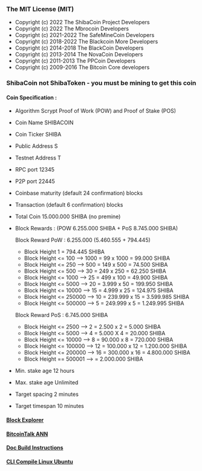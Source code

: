 ### The MIT License (MIT)

* Copyright (c) 2022 The ShibaCoin Project Developers
* Copyright (c) 2022 The Mbrocoin Developers
* Copyright (c) 2021-2022 The SafeMineCoin Developers
* Copyright (c) 2018-2022 The Blackcoin More Developers
* Copyright (c) 2014-2018 The BlackCoin Developers
* Copyright (c) 2013-2014 The NovaCoin Developers
* Copyright (c) 2011-2013 The PPCoin Developers
* Copyright (c) 2009-2016 The Bitcoin Core developers

<!--
**Fast. Simple. Secure. The Global Crypto Payment** is a ✨ _special_ ✨ repository because its `README.md` (this file) appears on your GitHub profile.

Here are some ideas to get you started:

- 🔭 I’m currently working on ...
- 🌱 I’m currently learning ...
- 👯 I’m looking to collaborate on ...
- 🤔 I’m looking for help with ...
- 💬 Ask me about ...
- 📫 How to reach me: ...
- 😄 Pronouns: ...
- ⚡ Fun fact: ...
-->
### ShibaCoin not ShibaToken - you must be mining to get this coin

#### Coin Specification :
* Algorithm    Scrypt Proof of Work (POW) and Proof of Stake (POS)
* Coin Name    SHIBACOIN
* Coin Ticker  SHIBA
* Public Address  S
* Testnet Address T
* RPC port	12345
* P2P port	22445
* Coinbase maturity (default 24 confirmation) blocks
* Transaction (default 6 confirmation) blocks

* Total Coin 15.000.000  SHIBA (no premine)
* Block Rewards : (POW 6.255.000 SHIBA + PoS 8.745.000 SHIBA)
	
	Block Reward PoW : 6.255.000 (5.460.555 + 794.445)
	* Block Height 1 = 794.445 SHIBA
	* Block Height <= 100 --> 1000 = 99 x 1000 = 99.000 SHIBA
	* Block Height <= 250 --> 500 = 149 x 500 = 74.500 SHIBA
	* Block Height <= 500 --> 30 = 249 x 250 = 62.250 SHIBA
	* Block Height <= 1000 --> 25 = 499 x 100 = 49.900 SHIBA
	* Block Height <= 5000 --> 20 = 3.999 x 50 = 199.950 SHIBA
	* Block Height <= 10000 --> 15 = 4.999 x 25 = 124.975 SHIBA
	* Block Height <= 250000 --> 10 = 239.999 x 15 = 3.599.985 SHIBA
	* Block Height <= 500000 --> 5 = 249.999 x 5 = 1.249.995 SHIBA

	Block Reward PoS : 6.745.000 SHIBA 
	* Block Height <= 2500 --> 2 = 2.500 x 2 = 5.000 SHIBA 
	* Block Height <= 5000 --> 4 = 5.000 X 4 = 20.000 SHIBA
	* Block Height <= 10000 --> 8 = 90.000 x 8 = 720.000 SHIBA
	* Block Height <= 100000 --> 12 = 100.000 x 12 = 1.200.000 SHIBA
	* Block Height <= 200000 --> 16 = 300.000 x 16 = 4.800.000 SHIBA
	* Block Height == 500001 --> = 2.000.000 SHIBA 
	
*  Min. stake age   12 hours
*  Max. stake age   Unlimited
* Target spacing    2 minutes
* Target timespan   10 minutes

#### [Block Explorer](https://explorer.coinshiba.xyz)
#### [BitcoinTalk ANN](https://bitcointalk.org/index.php?topic=5393349)

#### [Doc Build Instructions](https://github.com/shibacoinproject/shibacoin/tree/master/doc)
#### [CLI Compile Linux Ubuntu](https://github.com/shibacoinproject/shibacoin/wiki/CLI-Compile-Linux-Ubuntu-18.04-or-20.04-LTS)

